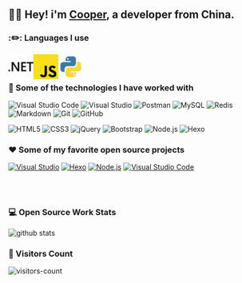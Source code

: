 ## :man_technologist: Hey! i'm [Cooper](https://You-zx.github.io/), a developer from China.

### :✏️: Languages I use

<img align="left" src="/icons/dotnet.svg" alt=".NET" height="50px" />
<img align="left" src="/icons/javascript.svg" alt="JS" height="50px" />
<img align="left" src="/icons/python.svg" alt="Python" height="50px" />

<br>
<br>


### :rocket: Some of the technologies I have worked with
![Visual Studio Code](https://img.shields.io/badge/-VSCode-000000?style=flat&logo=visual-studio-code&logoColor=007ACC)
![Visual Studio](https://img.shields.io/badge/-VS-000000?style=flat&logo=visual-studio&logoColor=5C2D91)
![Postman](https://img.shields.io/badge/-Postman-000000?style=flat&logo=Postman)
![MySQL](https://img.shields.io/badge/-MySQL-000000?style=flat&logo=MySQL)
![Redis](https://img.shields.io/badge/-Redis-000000?style=flat&logo=Redis)
![Markdown](https://img.shields.io/badge/-Markdown-000000?style=flat&logo=Markdown)
![Git](https://img.shields.io/badge/-Git-000000?style=flat&logo=git)
![GitHub](https://img.shields.io/badge/-GitHub-000000?style=flat&logo=github)

![HTML5](https://img.shields.io/badge/-HTML5-000000?style=flat&logo=html5)
![CSS3](https://img.shields.io/badge/-CSS3-000000?style=flat&logo=CSS3)
![jQuery](https://img.shields.io/badge/-jQuery-000000?style=flat&logo=jQuery)
![Bootstrap](https://img.shields.io/badge/-Bootstrap-000000?style=flat&logo=Bootstrap)
![Node.js](https://img.shields.io/badge/-Node.js-000000?style=flat&logo=nodedotjs)
![Hexo](https://img.shields.io/badge/-Hexo-000000?style=flat&logo=Hexo)


### :heart: Some of my favorite open source projects
[![Visual Studio](https://img.shields.io/badge/-VS-000000?style=flat&logo=visual-studio&logoColor=5C2D91)](https://visualstudio.microsoft.com/zh-hans/vs/)
[![Hexo](https://img.shields.io/badge/-Hexo-000000?style=flat&logo=Hexo)](https://hexo.io/)
[![Node.js](https://img.shields.io/badge/-Node.js-000000?style=flat&logo=nodedotjs)](https://github.com/nodejs)
[![Visual Studio Code](https://img.shields.io/badge/-VSCode-000000?style=flat&logo=visual-studio-code&logoColor=007ACC)](https://github.com/microsoft/vscode)


<br>
<br>


### 💻 Open Source Work Stats

![github stats](https://github-readme-stats.vercel.app/api/Gradient?username=You-zx&show_icons=true)


### :eyes: Visitors Count

![visitors-count](https://visitor-badge.laobi.icu/badge?page_id=You-zx.readme)
